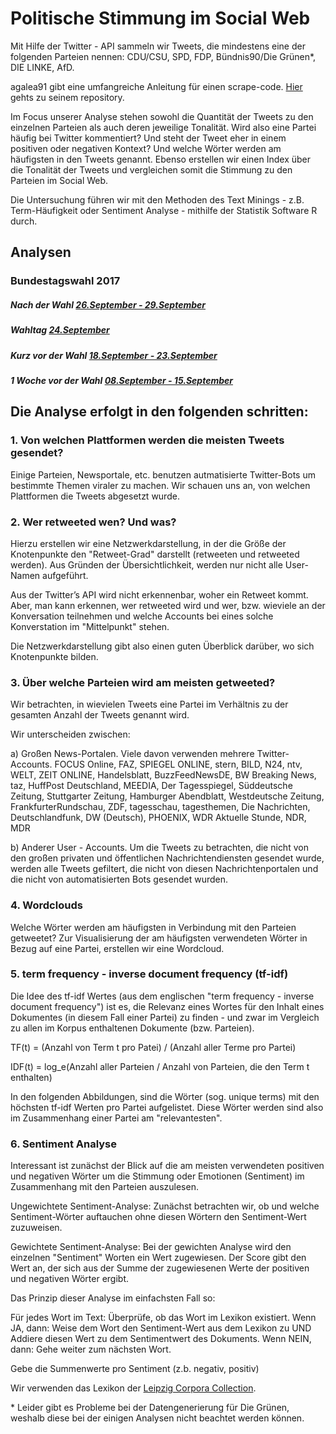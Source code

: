# Politische Stimmung im Social Web

Mit Hilfe der Twitter - API sammeln wir Tweets, die mindestens eine der folgenden Parteien nennen: CDU/CSU, SPD, FDP, Bündnis90/Die Grünen\*, DIE LINKE, AfD.

agalea91 gibt eine umfangreiche Anleitung für einen scrape-code. [Hier](https://github.com/agalea91/twitter_search) gehts zu seinem repository.

Im Focus unserer Analyse stehen sowohl die Quantität der Tweets zu den einzelnen Parteien als auch deren jeweilige Tonalität. Wird also eine Partei häufig bei Twitter kommentiert? Und steht der Tweet eher in einem positiven oder negativen Kontext? Und welche Wörter werden am häufigsten in den Tweets genannt. Ebenso erstellen wir einen Index über die Tonalität der Tweets und vergleichen somit die Stimmung zu den Parteien im Social Web.

Die Untersuchung führen wir mit den Methoden des Text Minings - z.B. Term-Häufigkeit oder Sentiment Analyse - mithilfe der Statistik Software R durch.

## Analysen

### Bundestagswahl 2017

##### Nach der Wahl [26.September - 29.September](15_30.md)

##### Wahltag [24.September](election.md)

##### Kurz vor der Wahl [18.September - 23.September](18_23_09.md)

##### 1 Woche vor der Wahl [08.September - 15.September](17_09.md)

## Die Analyse erfolgt in den folgenden schritten:

### 1. Von welchen Plattformen werden die meisten Tweets gesendet?
Einige Parteien, Newsportale, etc. benutzen autmatisierte Twitter-Bots um bestimmte Themen viraler zu machen. Wir schauen uns an, von welchen Plattformen die Tweets abgesetzt wurde.

### 2. Wer retweeted wen? Und was?
Hierzu erstellen wir eine Netzwerkdarstellung, in der die Größe der Knotenpunkte den "Retweet-Grad" darstellt (retweeten und retweeted werden). Aus Gründen der Übersichtlichkeit, werden nur nicht alle User-Namen aufgeführt.

Aus der Twitter’s API wird nicht erkennenbar, woher ein Retweet kommt. Aber, man kann erkennen, wer retweeted wird und wer, bzw. wieviele an der Konversation teilnehmen und welche Accounts bei eines solche Konverstation im "Mittelpunkt" stehen.

Die Netzwerkdarstellung gibt also einen guten Überblick darüber, wo sich Knotenpunkte bilden.

### 3. Über welche Parteien wird am meisten getweeted?
Wir betrachten, in wievielen Tweets eine Partei im Verhältnis zu der gesamten Anzahl der Tweets genannt wird.

Wir unterscheiden zwischen:

  a) Großen News-Portalen.
  Viele davon verwenden mehrere Twitter-Accounts.
  FOCUS Online, FAZ, SPIEGEL ONLINE, stern, BILD, N24, ntv, WELT, ZEIT ONLINE, Handelsblatt, BuzzFeedNewsDE, BW Breaking News, taz, HuffPost Deutschland, MEEDIA, Der Tagesspiegel, Süddeutsche Zeitung, Stuttgarter Zeitung, Hamburger Abendblatt, Westdeutsche Zeitung, FrankfurterRundschau, ZDF, tagesschau, tagesthemen, Die Nachrichten, Deutschlandfunk, DW (Deutsch), PHOENIX, WDR Aktuelle Stunde, NDR, MDR

  b) Anderer User - Accounts.
  Um die Tweets zu betrachten, die nicht von den großen privaten und öffentlichen Nachrichtendiensten gesendet wurde, werden alle Tweets gefiltert, die nicht von diesen Nachrichtenportalen und die nicht von automatisierten Bots gesendet wurden.

### 4. Wordclouds
Welche Wörter werden am häufigsten in Verbindung mit den Parteien getweetet? Zur Visualisierung der am häufigsten verwendeten Wörter in Bezug auf eine Partei, erstellen wir eine Wordcloud.

### 5. term frequency - inverse document frequency (tf-idf)

Die Idee des tf-idf Wertes (aus dem englischen "term frequency - inverse document frequency") ist es, die Relevanz eines Wortes für den Inhalt eines Dokumentes (in diesem Fall einer Partei) zu finden - und zwar im Vergleich zu allen im Korpus enthaltenen Dokumente (bzw. Parteien).

TF(t) = (Anzahl von Term t pro Patei) / (Anzahl aller Terme pro Partei)

IDF(t) = log\_e(Anzahl aller Parteien / Anzahl von Parteien, die den Term t enthalten)

In den folgenden Abbildungen, sind die Wörter (sog. unique terms) mit den höchsten tf-idf Werten pro Partei aufgelistet. Diese Wörter werden sind also im Zusammenhang einer Partei am "relevantesten".

### 6. Sentiment Analyse

Interessant ist zunächst der Blick auf die am meisten verwendeten positiven und negativen Wörter um die Stimmung oder Emotionen (Sentiment) im Zusammenhang mit den Parteien auszulesen.

Ungewichtete Sentiment-Analyse: Zunächst betrachten wir, ob und welche Sentiment-Wörter auftauchen ohne diesen Wörtern den Sentiment-Wert zuzuweisen.  

Gewichtete Sentiment-Analyse: Bei der gewichten Analyse wird den einzelnen "Sentiment" Worten ein Wert zugewiesen. Der Score gibt den Wert an, der sich aus der Summe der zugewiesenen Werte der positiven und negativen Wörter ergibt.

Das Prinzip dieser Analyse im einfachsten Fall so:

Für jedes Wort im Text:
  Überprüfe, ob das Wort im Lexikon existiert.
  Wenn JA, dann:
    Weise dem Wort den Sentiment-Wert aus dem Lexikon zu UND
    Addiere diesen Wert zu dem Sentimentwert des Dokuments.
  Wenn NEIN, dann:
    Gehe weiter zum nächsten Wort.

  Gebe die Summenwerte pro Sentiment (z.b. negativ, positiv)

Wir verwenden das Lexikon der [Leipzig Corpora Collection](http://wortschatz.uni-leipzig.de/de/download).

\* Leider gibt es Probleme bei der Datengenerierung für Die Grünen, weshalb diese bei der einigen Analysen nicht beachtet werden können.
